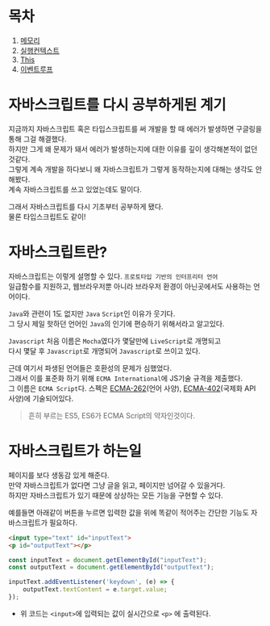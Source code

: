 # 목차
1. [메모리](메모리.md)
2. [실행컨텍스트](실행컨텍스트.md)
3. [This](This.md)
4. [이벤트루프](이벤트루프.md)

# 자바스크립트를 다시 공부하게된 계기
지금까지 자바스크립트 혹은 타입스크립트를 써 개발을 할 때 에러가 발생하면 구글링을 통해 그걸 해결했다.  
하지만 그게 왜 문제가 돼서 에러가 발생하는지에 대한 이유를 깊이 생각해본적이 없던것같다.  
그렇게 계속 개발을 하다보니 왜 자바스크립트가 그렇게 동작하는지에 대해는 생각도 안해봤다.  
계속 자바스크립트를 쓰고 있었는데도 말이다.  

그래서 자바스크립트를 다시 기초부터 공부하게 됐다.  
물론 타입스크립트도 같이!

# 자바스크립트란?
자바스크립트는 이렇게 설명할 수 있다. `프로토타입 기반의 인터프리터 언어`  
일급함수를 지원하고, 웹브라우저뿐 아니라 브라우저 환경이 아닌곳에서도 사용하는 언어이다.  

`Java`와 관련이 1도 없지만 `Java` `Script`인 이유가 웃기다.  
그 당시 제일 핫하던 언어인 `Java`의 인기에 편승하기 위해서라고 알고있다.  

`Javascript` 처음 이름은 `Mocha`였다가 몇달만에 `LiveScript`로 개명되고  
다시 몇달 후 `Javascript`로 개명되어 `Javascript`로 쓰이고 있다.  

근데 여기서 파생된 언어들은 호환성의 문제가 심했었다.  
그래서 이를 표준화 하기 위해 `ECMA International`에 JS기술 규격을 제출했다.  
그 이름은 `ECMA Script`다. 스펙은  [ECMA-262](https://www.ecma-international.org/ecma-262/8.0)(언어 사양), [ECMA-402](https://www.ecma-international.org/publications-and-standards/standards/ecma-402/)(국제화 API 사양)에 기술되어있다.  
> 흔히 부르는 ES5, ES6가 ECMA Script의 약자인것이다.

# 자바스크립트가 하는일
페이지를 보다 생동감 있게 해준다.  
만약 자바스크립트가 없다면 그냥 글을 읽고, 페이지만 넘어갈 수 있을거다.  
하지만 자바스크립트가 있기 때문에 상상하는 모든 기능을 구현할 수 있다.

예를들면 아래같이 버튼을 누르면 입력한 값을 위에 똑같이 적어주는 간단한 기능도 자바스크립트가 필요하다.
```html
<input type="text" id="inputText">
<p id="outputText"></p>
```
```javascript
const inputText = document.getElementById("inputText");
const outputText = document.getElementById("outputText");

inputText.addEventListener('keydown', (e) => {
    outputText.textContent = e.target.value;
});
```
- 위 코드는 `<input>`에 입력되는 값이 실시간으로 `<p>` 에 출력된다.

